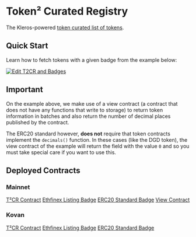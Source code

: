 # Token² Curated Registry

The Kleros-powered [token curated list of tokens](https://tokens.kleros.io).

## Quick Start

Learn how to fetch tokens with a given badge from the example below:

[![Edit T2CR and Badges](https://codesandbox.io/static/img/play-codesandbox.svg)](https://codesandbox.io/s/t2cr-and-badges-nyqi6?fontsize=14)

## Important
On the example above, we make use of a view contract (a contract that does not have any functions that write to storage) to return token information in batches and also return the number of decimal places published by the contract.

The ERC20 standard however, **does not** require that token contracts implement the `decimals()` function. In these cases (like the DGD token), the view contract of the example will return the field with the value `0` and so you must take special care if you want to use this.

## Deployed Contracts

### Mainnet
[T²CR Contract](https://etherscan.io/address/0xebcf3bca271b26ae4b162ba560e243055af0e679#contracts)
[Ethfinex Listing Badge](https://etherscan.io/address/0x916deab80dfbc7030277047cd18b233b3ce5b4ab#contracts)
[ERC20 Standard Badge](https://etherscan.io/address/0xcb4aae35333193232421e86cd2e9b6c91f3b125f#contracts)
[View Contract](https://etherscan.io/address/0xdc06b2e32399d3db41e69da4d112cf85dde4103f#code)

### Kovan
[T²CR Contract](https://kovan.etherscan.io/address/0x25dd2659a1430cdbd678615c7409164ae486c146#code)
[Ethfinex Listing Badge](https://kovan.etherscan.io/address/0x78895ec026aeff2db73bc30e623c39e1c69b1386#contracts)
[ERC20 Standard Badge](https://kovan.etherscan.io/address/0xd58bdd286e8155b6223e2a62932ae3e0a9a75759#contracts)